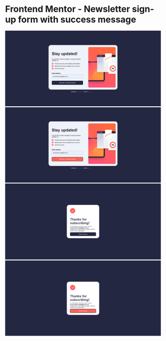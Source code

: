 # Frontend Mentor - Newsletter sign-up form with success message

![My project for Frontend Mentor](./home.png)
![My project for Frontend Mentor](./home-states.png)
![My project for Frontend Mentor](./modal.png)
![My project for Frontend Mentor](./modal-states.png)
